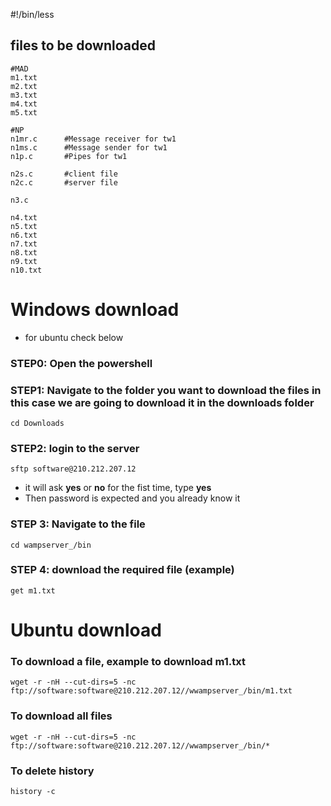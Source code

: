 #!/bin/less

## files to be downloaded

```
#MAD
m1.txt
m2.txt
m3.txt
m4.txt
m5.txt

#NP
n1mr.c      #Message receiver for tw1
n1ms.c      #Message sender for tw1
n1p.c       #Pipes for tw1

n2s.c       #client file
n2c.c       #server file

n3.c

n4.txt
n5.txt
n6.txt
n7.txt
n8.txt
n9.txt
n10.txt

```

# Windows download
- for ubuntu check below

### STEP0: Open the powershell

### STEP1: Navigate to the folder you want to download the files in this case we are going to download it in the downloads folder

```
cd Downloads
```

### STEP2: login to the server
```
sftp software@210.212.207.12
```

- it will ask **yes** or **no** for the fist time, type **yes**
- Then password is expected and you already know it

### STEP 3: Navigate to the file
```
cd wampserver_/bin
```

### STEP 4: download the required file (example)

```
get m1.txt
```

# Ubuntu download

### To download a file, example to download m1.txt 
```
wget -r -nH --cut-dirs=5 -nc ftp://software:software@210.212.207.12//wwampserver_/bin/m1.txt
```

### To download all files

```
wget -r -nH --cut-dirs=5 -nc ftp://software:software@210.212.207.12//wwampserver_/bin/*
```

### To delete history

```
history -c
```
